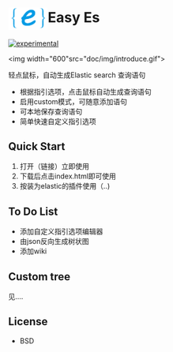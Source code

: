 <h1><img width="80" style="vertical-align: middle" src="assert/img/logo.png">Easy Es</h1>


[![experimental](http://badges.github.io/stability-badges/dist/experimental.svg)](http://github.com/badges/stability-badges)

<img width="600"src="doc/img/introduce.gif">

  轻点鼠标，自动生成Elastic search 查询语句
  
* 根据指引选项，点击鼠标自动生成查询语句
* 启用custom模式，可随意添加语句
* 可本地保存查询语句
* 简单快速自定义指引选项
  
## Quick Start

1. 打开（链接）立即使用
2. 下载后点击index.html即可使用
3. 按装为elastic的插件使用（..)

## To Do List

* 添加自定义指引选项编辑器
* 由json反向生成树状图
* 添加wiki
 
## Custom tree
见....

## License
* BSD
